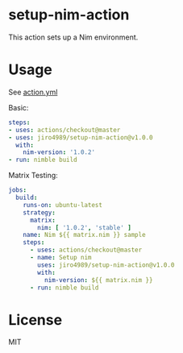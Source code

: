 # setup-nim-action

This action sets up a Nim environment.

# Usage

See [action.yml](action.yml)

Basic:
```yaml
steps:
- uses: actions/checkout@master
- uses: jiro4989/setup-nim-action@v1.0.0
  with:
    nim-version: '1.0.2'
- run: nimble build
```

Matrix Testing:
```yaml
jobs:
  build:
    runs-on: ubuntu-latest
    strategy:
      matrix:
        nim: [ '1.0.2', 'stable' ]
    name: Nim ${{ matrix.nim }} sample
    steps:
      - uses: actions/checkout@master
      - name: Setup nim
        uses: jiro4989/setup-nim-action@v1.0.0
        with:
          nim-version: ${{ matrix.nim }}
      - run: nimble build
```

# License

MIT
